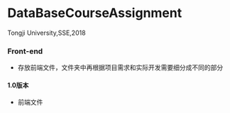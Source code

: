 # DataBaseCourseAssignment
Tongji University,SSE,2018

### Front-end

- 存放前端文件，文件夹中再根据项目需求和实际开发需要细分成不同的部分
#### 1.0版本
- 前端文件


